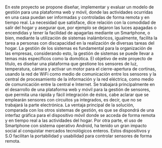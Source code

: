 En este proyecto se propone diseñar, implementar y evaluar un modelo de gestión para una plataforma web y móvil, donde las actividades ocurridas en una casa puedan ser informadas y controladas de forma remota y en tiempo real.
La necesidad que satisface, dice relación con la comodidad de salir del hogar y asegurar que, por ejemplo se dejaron las luces apagadas o encendidas y tener la facilidad de apagarlas mediante un Smartphone, o bien, mediante la utilización de sistemas inalámbricos, igualmente, facilita la tarea a personas con discapacidad en la realización de diversas tareas del hogar.
La gestión de los sistemas es fundamental para la organización de las empresas, considerando esto, la gestión de sistemas se puede llevar a temas más específicos como la domótica. El objetivo de este proyecto de título, es diseñar una plataforma que gestione los sensores de luz, temperatura, cámara y activar un motor para el cierre-apertura de cortinas, usando la red de WiFi como medio de comunicación entre los sensores y la central de procesamiento de la información y la red eléctrica, como medio de comunicación entre la central e Internet.
Se trabajará principalmente en el desarrollo de una plataforma web y móvil para la gestión de sensores, que permita una rápida y fácil integración de éstos, cabe aclarar que se emplearán sensores con circuitos ya integrados, es decir, que no se trabajará la parte electrónica.
La ventaja principal de la solución, comparada con los otros sistemas de gestión, es que se dispondrá de una interfaz gráfica para el dispositivo móvil donde se acceda de forma remota y en tiempo real a las actividades del hogar.
Por otra parte, el uso de Smartphone con sistema operativo Android, ha tenido un gran impacto social al conquistar mercados tecnológicos enteros. Estos dispositivos y S.O facilitan la portabilidad y usabilidad para controlar sensores de forma remota.
